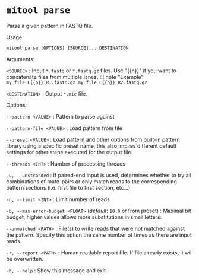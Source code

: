 # `mitool parse`

Parse a given pattern in FASTQ file.

Usage: 

```shell
mitool parse [OPTIONS] [SOURCE]... DESTINATION
```

Arguments:

`<SOURCE>`
: Input `*.fastq` or `*.fastq.gz` files. Use "{{n}}" if you want to concatenate files from multiple lanes.
    !!! note "Example"
        `my_file_L{{n}}_R1.fastq.gz my_file_L{{n}}_R2.fastq.gz`

`<DESTINATION>`
: Output `*.mic` file.

Options:

`--pattern <VALUE>`
: Pattern to parse against

`--pattern-file <VALUE>`
: Load pattern from file

`--preset <VALUE>`
: Load pattern and other options from built-in pattern library using a specific preset name, this also implies different
default settings for other steps executed for the output file.

`--threads <INT>`
: Number of processing threads

`-u, --unstranded`
: If paired-end input is used, determines whether to try all combinations of mate-pairs or only match reads to the 
corresponding pattern sections (i.e. first file to first section, etc...)

`-n, --limit <INT>`
: Limit number of reads

`-b, --max-error-budget <FLOAT>` (*default*: `10.0` or from preset)
: Maximal bit budget, higher values allows more substitutions in small letters.

`--unmatched <PATH>`
: File(s) to write reads that were not matched against the pattern. Specify this option the same number of times as 
there are input reads.

`-r, --report <PATH>`
: Human readable report file. If file already exists, it will be overwritten.

`-h, --help`
: Show this message and exit

